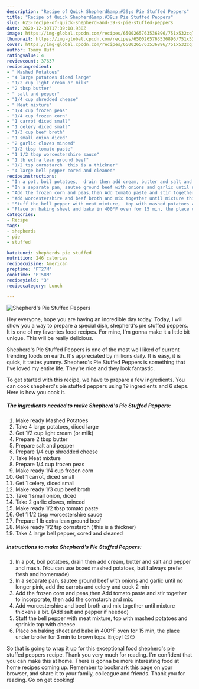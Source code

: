 ```yaml
---
description: "Recipe of Quick Shepherd&amp;#39;s Pie Stuffed Peppers"
title: "Recipe of Quick Shepherd&amp;#39;s Pie Stuffed Peppers"
slug: 623-recipe-of-quick-shepherd-and-39-s-pie-stuffed-peppers
date: 2020-12-30T17:39:18.938Z
image: https://img-global.cpcdn.com/recipes/6500265763536896/751x532cq70/shepherds-pie-stuffed-peppers-recipe-main-photo.jpg
thumbnail: https://img-global.cpcdn.com/recipes/6500265763536896/751x532cq70/shepherds-pie-stuffed-peppers-recipe-main-photo.jpg
cover: https://img-global.cpcdn.com/recipes/6500265763536896/751x532cq70/shepherds-pie-stuffed-peppers-recipe-main-photo.jpg
author: Tommy Huff
ratingvalue: 4
reviewcount: 37637
recipeingredient:
- " Mashed Potatoes"
- "4 large potatoes diced large"
- "1/2 cup light cream or milk"
- "2 tbsp butter"
- " salt and pepper"
- "1/4 cup shredded cheese"
- " Meat mixture"
- "1/4 cup frozen peas"
- "1/4 cup frozen corn"
- "1 carrot diced small"
- "1 celery diced small"
- "1/3 cup beef broth"
- "1 small onion diced"
- "2 garlic cloves minced"
- "1/2 tbsp tomato paste"
- "1 1/2 tbsp worcestershire sauce"
- "1 lb extra lean ground beef"
- "1/2 tsp cornstarch  this is a thickner"
- "4 large bell pepper cored and cleaned"
recipeinstructions:
- "In a pot, boil potatoes,  drain then add cream, butter and salt and pepper  and mash.  (You can use boxed mashed potatoes, but I always prefer fresh and homemade)"
- "In a separate pan, sautee ground beef with onions and garlic until no longer pink, add the carrots and celery  and cook 2 min"
- "Add the frozen corn and peas,then Add tomato paste and stir together to incorporate, then add the cornstarch and mix."
- "Add worcestershire and beef broth and mix together until mixture thickens a bit. (Add salt and pepper if needed)"
- "Stuff the bell pepper with meat mixture,  top with mashed potatoes and sprinkle top with cheese."
- "Place on baking sheet and bake in 400°F oven for 15 min, the place under broiler for 3 min to brown tops. Enjoy! 😉😊"
categories:
- Recipe
tags:
- shepherds
- pie
- stuffed

katakunci: shepherds pie stuffed 
nutrition: 246 calories
recipecuisine: American
preptime: "PT27M"
cooktime: "PT58M"
recipeyield: "3"
recipecategory: Lunch

---
```



![Shepherd&#39;s Pie Stuffed Peppers](https://img-global.cpcdn.com/recipes/6500265763536896/751x532cq70/shepherds-pie-stuffed-peppers-recipe-main-photo.jpg)

Hey everyone, hope you are having an incredible day today. Today, I will show you a way to prepare a special dish, shepherd&#39;s pie stuffed peppers. It is one of my favorites food recipes. For mine, I'm gonna make it a little bit unique. This will be really delicious.

Shepherd&#39;s Pie Stuffed Peppers is one of the most well liked of current trending foods on earth. It's appreciated by millions daily. It is easy, it is quick, it tastes yummy. Shepherd&#39;s Pie Stuffed Peppers is something that I've loved my entire life. They're nice and they look fantastic.




To get started with this recipe, we have to prepare a few ingredients. You can cook shepherd&#39;s pie stuffed peppers using 19 ingredients and 6 steps. Here is how you cook it.

<!--inarticleads1-->

##### The ingredients needed to make Shepherd&#39;s Pie Stuffed Peppers:

1. Make ready  Mashed Potatoes
1. Take 4 large potatoes, diced large
1. Get 1/2 cup light cream (or milk)
1. Prepare 2 tbsp butter
1. Prepare  salt and pepper
1. Prepare 1/4 cup shredded cheese
1. Take  Meat mixture
1. Prepare 1/4 cup frozen peas
1. Make ready 1/4 cup frozen corn
1. Get 1 carrot, diced small
1. Get 1 celery, diced small
1. Make ready 1/3 cup beef broth
1. Take 1 small onion, diced
1. Take 2 garlic cloves, minced
1. Make ready 1/2 tbsp tomato paste
1. Get 1 1/2 tbsp worcestershire sauce
1. Prepare 1 lb extra lean ground beef
1. Make ready 1/2 tsp cornstarch ( this is a thickner)
1. Take 4 large bell pepper, cored and cleaned




<!--inarticleads2-->

##### Instructions to make Shepherd&#39;s Pie Stuffed Peppers:

1. In a pot, boil potatoes,  drain then add cream, butter and salt and pepper  and mash.  (You can use boxed mashed potatoes, but I always prefer fresh and homemade)
1. In a separate pan, sautee ground beef with onions and garlic until no longer pink, add the carrots and celery  and cook 2 min
1. Add the frozen corn and peas,then Add tomato paste and stir together to incorporate, then add the cornstarch and mix.
1. Add worcestershire and beef broth and mix together until mixture thickens a bit. (Add salt and pepper if needed)
1. Stuff the bell pepper with meat mixture,  top with mashed potatoes and sprinkle top with cheese.
1. Place on baking sheet and bake in 400°F oven for 15 min, the place under broiler for 3 min to brown tops. Enjoy! 😉😊




So that is going to wrap it up for this exceptional food shepherd&#39;s pie stuffed peppers recipe. Thank you very much for reading. I'm confident that you can make this at home. There is gonna be more interesting food at home recipes coming up. Remember to bookmark this page on your browser, and share it to your family, colleague and friends. Thank you for reading. Go on get cooking!
